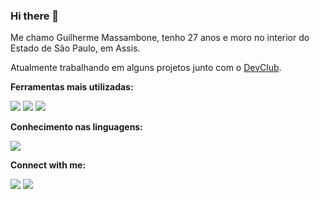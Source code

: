 ### Hi there 👋

<p>Me chamo Guilherme Massambone, tenho 27 anos e moro no interior do Estado de São Paulo, em Assis.</p>
<p>Atualmente trabalhando em alguns projetos junto com o <a href="https://rodolfomori.com.br/devclub">DevClub</a>.</p>
<p><b>Ferramentas mais utilizadas:</b></p>
  <img src="https://img.shields.io/badge/HTML-239120?style=for-the-badge&logo=html5&logoColor=white"/>
  <img src="https://img.shields.io/badge/CSS-239120?&style=for-the-badge&logo=css3&logoColor=white"/>
  <img src="https://img.shields.io/badge/JavaScript-F7DF1E?style=for-the-badge&logo=javascript&logoColor=black"/>
  <br>
  <p><b>Conhecimento nas linguagens:</b></p>
  <img src="https://img.shields.io/badge/C-00599C?style=for-the-badge&logo=c&logoColor=white"/>
  <br>
  <p><b>Connect with me:</b></p>
  <a href="linkedin.com/in/guilherme-godoi-2595a51b1"><img src="https://img.shields.io/badge/LinkedIn-0077B5?style=for-the-badge&logo=linkedin&logoColor=white"/></a>
  <a><img src="https://img.shields.io/badge/Instagram-E4405F?style=for-the-badge&logo=instagram&logoColor=white"/></a>
